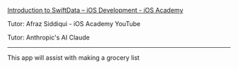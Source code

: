 [Introduction to SwiftData – iOS Development - iOS Academy](https://youtu.be/2YpNPUhGo44?si=PAF-fJAM0yKh6yy4)

Tutor: Afraz Siddiqui - iOS Academy YouTube

Tutor: Anthropic's AI Claude

- - - -

This app will assist with making a grocery list

